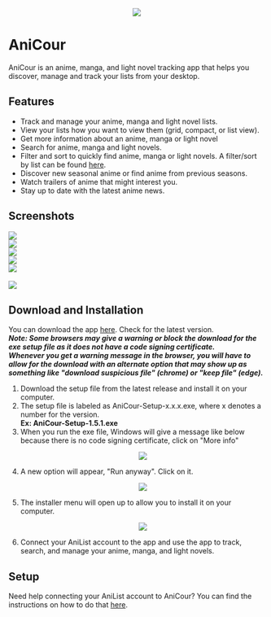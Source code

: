 <p align="center"><a href="#"><img src="https://raw.githubusercontent.com/restartq/anicour/main/images/banner/AniCourSmall.png" /></a></p>

# AniCour

AniCour is an anime, manga, and light novel tracking app that helps you discover, manage and track your lists from your desktop.

## Features

- Track and manage your anime, manga and light novel lists.
- View your lists how you want to view them (grid, compact, or list view).
- Get more information about an anime, manga or light novel
- Search for anime, manga and light novels.
- Filter and sort to quickly find anime, manga or light novels. A filter/sort by list can be found [here](https://github.com/ReStartQ/anicour/blob/main/help/FilterAndSortList.md).
- Discover new seasonal anime or find anime from previous seasons.
- Watch trailers of anime that might interest you.
- Stay up to date with the latest anime news.

## Screenshots

<img src="https://raw.githubusercontent.com/restartq/anicour/main/images/readme/AniCourGridView3.png" />
<br>
<img src="https://raw.githubusercontent.com/restartq/anicour/main/images/readme/AniCourSearch.png" />
<br>
<img src="https://raw.githubusercontent.com/restartq/anicour/main/images/readme/AniCourSeasons.png" />
<br>
<img src="https://raw.githubusercontent.com/restartq/anicour/main/images/readme/AniCourCompactAndList.png"  />
<br>
<img src="https://raw.githubusercontent.com/restartq/anicour/main/images/readme/AniCourAdvancedSideBySide.png" />
<br>
<br>
<img src="https://raw.githubusercontent.com/restartq/anicour/main/images/readme/AniCourNewsSideBySide.png" />

## Download and Installation

You can download the app [here](https://github.com/ReStartQ/AniCour/releases). Check for the latest version.
<br /> **_Note: Some browsers may give a warning or block the download for the exe setup file as it does not have a code signing certificate._**
<br /> **_Whenever you get a warning message in the browser, you will have to allow for the download with an alternate option that may show up as something like "download suspicious file" (chrome) or "keep file" (edge)._**

1. Download the setup file from the latest release and install it on your computer.
2. The setup file is labeled as AniCour-Setup-x.x.x.exe, where x denotes a number for the version.
   <br/> **Ex: AniCour-Setup-1.5.1.exe**
3. When you run the exe file, Windows will give a message like below because there is no code signing certificate, click on "More info" <p align="center"><a href="#"><img src="https://raw.githubusercontent.com/restartq/anicour/main/images/help/AniCourNoCodeSigningInitial.png" /></a></p>
4. A new option will appear, "Run anyway". Click on it. <p align="center"><a href="#"><img src="https://raw.githubusercontent.com/restartq/anicour/main/images/help/AniCourNoCodeSigning.png" /></a></p>
5. The installer menu will open up to allow you to install it on your computer. <p align="center"><a href="#"><img src="https://raw.githubusercontent.com/restartq/anicour/main/images/help/AniCourInstallationMenu2.png" /></a></p>
6. Connect your AniList account to the app and use the app to track, search, and manage your anime, manga, and light novels.

## Setup

Need help connecting your AniList account to AniCour? You can find the instructions on how to do that [here](https://github.com/ReStartQ/anicour/blob/main/help/Setup.md).
